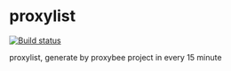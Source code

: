 # proxylist


[![Build status](https://github.com/arunsakthivel96/proxyBEE/actions/workflows/main.yml/badge.svg)](https://github.com/arunsakthivel96/proxyBEE/actions/workflows/main.yml)

proxylist, generate by proxybee project in every 15 minute
